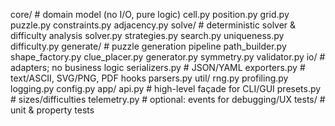   core/                # domain model (no I/O, pure logic)
    cell.py
    position.py
    grid.py
    puzzle.py
    constraints.py
    adjacency.py
  solve/               # deterministic solver & difficulty analysis
    solver.py
    strategies.py
    search.py
    uniqueness.py
    difficulty.py
  generate/            # puzzle generation pipeline
    path_builder.py
    shape_factory.py
    clue_placer.py
    generator.py
    symmetry.py
    validator.py
  io/                  # adapters; no business logic
    serializers.py     # JSON/YAML
    exporters.py       # text/ASCII, SVG/PNG, PDF hooks
    parsers.py
  util/
    rng.py
    profiling.py
    logging.py
    config.py
  app/
    api.py             # high-level façade for CLI/GUI
    presets.py         # sizes/difficulties
    telemetry.py       # optional: events for debugging/UX
  tests/               # unit & property tests